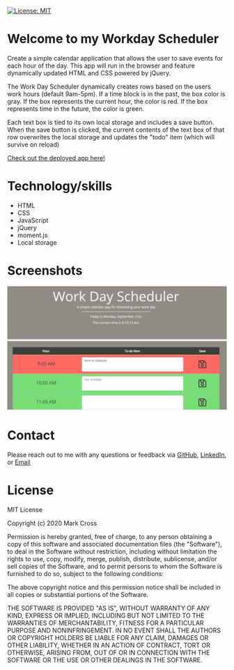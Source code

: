 [![License: MIT](https://img.shields.io/badge/License-MIT-yellow.svg)](https://opensource.org/licenses/MIT)

# Welcome to my Workday Scheduler

Create a simple calendar application that allows the user to save events for each hour of the day. This app will run in the browser and feature dynamically updated HTML and CSS powered by jQuery.

The Work Day Scheduler dynamically creates rows based on the users work hours (default 9am-5pm). If a time block is in the past, the box color is gray. If the box represents the current hour, the color is red. If the box represents time in the future, the color is green.

Each text box is tied to its own local storage and includes a save button. When the save button is clicked, the current contents of the text box of that row overwrites the local storage and updates the "todo" item (which will survive on reload)

[Check out the deployed app here!](https://markdcross.github.io/work-day-scheduler/)

# Technology/skills
* HTML
* CSS
* JavaScript
* jQuery
* moment.js
* Local storage

# Screenshots

![Screenshot](./assets/img/screenshot.png)

# Contact
Please reach out to me with any questions or feedback via [GitHub](https://github.com/markdcross "Visit Mark's GitHub"), [LinkedIn](https://www.linkedin.com/in/markdcross/ "Visit Mark's LinkedIn"), or [Email](mailto:markdcross@gmail.com)

# License
MIT License

Copyright (c) 2020 Mark Cross

Permission is hereby granted, free of charge, to any person obtaining a copy of this software and associated documentation files (the "Software"), to deal in the Software without restriction, including without limitation the rights to use, copy, modify, merge, publish, distribute, sublicense, and/or sell copies of the Software, and to permit persons to whom the Software is furnished to do so, subject to the following conditions:

The above copyright notice and this permission notice shall be included in all copies or substantial portions of the Software.

THE SOFTWARE IS PROVIDED "AS IS", WITHOUT WARRANTY OF ANY KIND, EXPRESS OR IMPLIED, INCLUDING BUT NOT LIMITED TO THE WARRANTIES OF MERCHANTABILITY, FITNESS FOR A PARTICULAR PURPOSE AND NONINFRINGEMENT. IN NO EVENT SHALL THE AUTHORS OR COPYRIGHT HOLDERS BE LIABLE FOR ANY CLAIM, DAMAGES OR OTHER LIABILITY, WHETHER IN AN ACTION OF CONTRACT, TORT OR OTHERWISE, ARISING FROM, OUT OF OR IN CONNECTION WITH THE SOFTWARE OR THE USE OR OTHER DEALINGS IN THE SOFTWARE.
